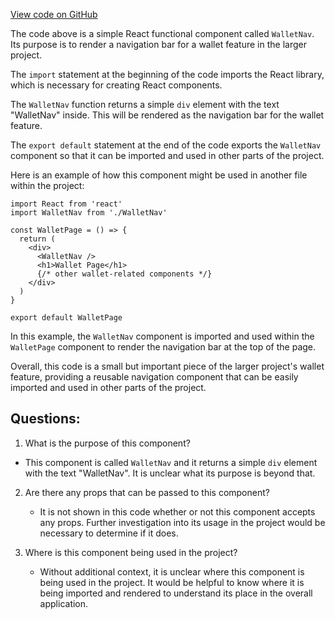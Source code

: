 [View code on GitHub](zoo-labs/zoo/blob/master/core/src/marketplace/WalletNav/WalletNav.tsx)

The code above is a simple React functional component called `WalletNav`. Its purpose is to render a navigation bar for a wallet feature in the larger project. 

The `import` statement at the beginning of the code imports the React library, which is necessary for creating React components. 

The `WalletNav` function returns a simple `div` element with the text "WalletNav" inside. This will be rendered as the navigation bar for the wallet feature. 

The `export default` statement at the end of the code exports the `WalletNav` component so that it can be imported and used in other parts of the project. 

Here is an example of how this component might be used in another file within the project:

```
import React from 'react'
import WalletNav from './WalletNav'

const WalletPage = () => {
  return (
    <div>
      <WalletNav />
      <h1>Wallet Page</h1>
      {/* other wallet-related components */}
    </div>
  )
}

export default WalletPage
```

In this example, the `WalletNav` component is imported and used within the `WalletPage` component to render the navigation bar at the top of the page. 

Overall, this code is a small but important piece of the larger project's wallet feature, providing a reusable navigation component that can be easily imported and used in other parts of the project.
## Questions: 
 1. What is the purpose of this component?
   - This component is called `WalletNav` and it returns a simple `div` element with the text "WalletNav". It is unclear what its purpose is beyond that.

2. Are there any props that can be passed to this component?
   - It is not shown in this code whether or not this component accepts any props. Further investigation into its usage in the project would be necessary to determine if it does.

3. Where is this component being used in the project?
   - Without additional context, it is unclear where this component is being used in the project. It would be helpful to know where it is being imported and rendered to understand its place in the overall application.
